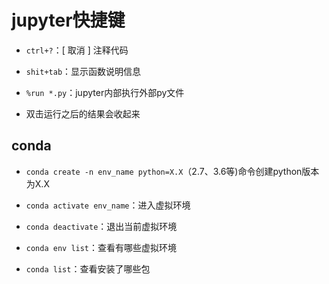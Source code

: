 # jupyter快捷键

- `ctrl+?`：[ 取消 ] 注释代码
- `shit+tab`：显示函数说明信息
- `%run *.py`：jupyter内部执行外部py文件

- 双击运行之后的结果会收起来

## conda

- `conda create -n env_name python=X.X`（2.7、3.6等)命令创建python版本为X.X

- `conda activate env_name`：进入虚拟环境
- `conda deactivate`：退出当前虚拟环境
- `conda env list`：查看有哪些虚拟环境

- `conda list`：查看安装了哪些包